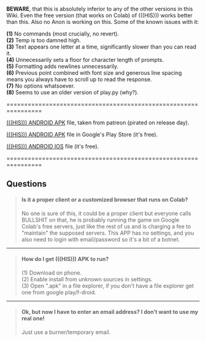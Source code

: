**BEWARE**, that this is absolutely inferior to any of the other versions in this Wiki. Even the free version (that works on Colab) of (((HIS))) works better than this. Also no Anon is working on this. Some of the known issues with it:

**(1)** No commands (most crucially, no revert).<br>
**(2)** Temp is too damned high.<br>
**(3)** Text appears one letter at a time, significantly slower than you can read it.<br>
**(4)** Unnecessarily sets a floor for character length of prompts.<br>
**(5)** Formatting adds newlines unnecessarily.<br>
**(6)** Previous point combined with font size and generous line spacing means you always have to scroll up to read the response.<br>
**(7)** No options whatsoever.<br>
**(8)** Seems to use an older version of play.py (why?).

================================================================

[(((HIS))) ANDROID APK](https://www77.zippyshare.com/v/9Nrew1Vp/file.html) file, taken from patreon (pirated on release day).

[(((HIS))) ANDROID APK](https://play.google.com/store/apps/details?id=com.aidungeon) file in Google's Play Store (it's free).

[(((HIS))) ANDROID IOS](https://apps.apple.com/us/app/ai-dungeon/id1491268416) file (it's free).

================================================================

## Questions

>#### Is it a proper client or a customized browser that runs on Colab?
>No one is sure of this, it could be a proper client but everyone calls BULLSHIT on that, he is probably running the game on Google Colab's free servers, just like the rest of us and is charging a fee to "maintain" the supposed servers. This APP has no settings, and you also need to login with email/password so it's a bit of a botnet.

***

>#### How do I get (((HIS))) APK to run?
>(1) Download on phone.<br>
>(2) Enable install from unknown sources in settings.<br>
>(3) Open ".apk" in a file explorer, if you don't have a file explorer get one from google play/f-droid.

***

>#### Ok, but now I have to enter an email address? I don’t want to use my real one!
>Just use a burner/temporary email.